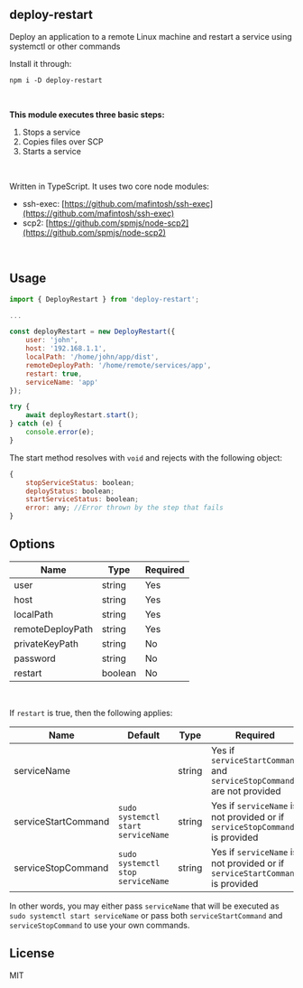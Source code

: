 ## deploy-restart
Deploy an application to a remote Linux machine and restart a service using systemctl or other commands

Install it through:

    npm i -D deploy-restart
<br />

**This module executes three basic steps:**
 1. Stops a service
 2. Copies files over SCP
 3. Starts a service
<br />

Written in TypeScript. It uses two core node modules:
 - ssh-exec: [https://github.com/mafintosh/ssh-exec](https://github.com/mafintosh/ssh-exec)
 - scp2: [https://github.com/spmjs/node-scp2](https://github.com/spmjs/node-scp2)
<br />

## Usage
```javascript
import { DeployRestart } from 'deploy-restart';

...

const deployRestart = new DeployRestart({
    user: 'john',
    host: '192.168.1.1',
    localPath: '/home/john/app/dist',
    remoteDeployPath: '/home/remote/services/app',
    restart: true,
    serviceName: 'app'
});

try {
    await deployRestart.start();
} catch (e) {
    console.error(e);
}
```

The start method resolves with ``void`` and rejects with the following object: 

```javascript
{
    stopServiceStatus: boolean;
    deployStatus: boolean;
    startServiceStatus: boolean;
    error: any; //Error thrown by the step that fails
}
````

## Options
|Name|Type|Required|
|--|--|--|
|user|string|Yes
|host|string|Yes
|localPath|string|Yes
|remoteDeployPath|string|Yes
|privateKeyPath|string|No
|password|string|No
|restart|boolean|No
<br />

If `restart` is true, then the following applies:

|Name|Default|Type|Required|
|--|--|--|--|
|serviceName||string|Yes if `serviceStartCommand` and `serviceStopCommand` are not provided
|serviceStartCommand|`sudo systemctl start serviceName`|string|Yes if `serviceName` is not provided or if `serviceStopCommand` is provided
|serviceStopCommand|`sudo systemctl stop serviceName`|string|Yes if `serviceName` is not provided or if `serviceStartCommand` is provided

In other words, you may either pass `serviceName` that will be executed as `sudo systemctl start serviceName` or pass both `serviceStartCommand` and `serviceStopCommand` to use your own commands.
<br />

## License
MIT

